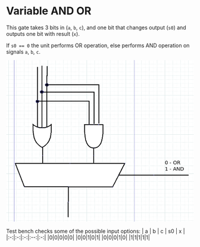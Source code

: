 # Variable AND OR
This gate takes 3 bits in (`a`, `b`, `c`), and one bit that changes output (`s0`) and outputs one bit with result (`x`).

If `s0 == 0` the unit performs OR operation, else performs AND operation on signals `a`, `b`, `c`.

![](unit.png)

Test bench checks some of the possible input options:
| a | b | c | s0 | x |
|:-:|:-:|:-:|:--:|:-:|
|0|0|0|0|0|
|0|0|1|0|1|
|0|0|0|1|0|
|1|1|1|1|1|
